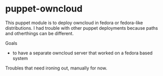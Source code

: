
# puppet-owncloud

This puppet module is to deploy owncloud in fedora or fedora-like distributions.  I had trouble with other puppet deployments because paths and otherthings can be different. 

Goals
* to have a separate owncloud server that worked on a fedora based system

Troubles that need ironing out, manually for now.

